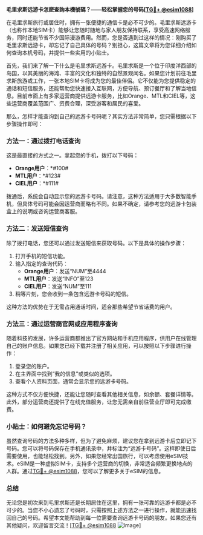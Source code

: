 **毛里求斯远游卡怎麽查詢本機號碼？——轻松掌握您的号码[[TG💪+ @esim1088](https://t.me/s/esim1088)]**

在毛里求斯旅行或居住时，拥有一张便捷的通信卡是必不可少的。毛里求斯远游卡（也称作本地SIM卡）能够让您随时随地与家人朋友保持联系，享受高速网络服务，同时还能节省不少国际漫游费用。然而，您是否遇到过这样的情况：刚购买了毛里求斯远游卡，却忘记了自己具体的号码？别担心，这篇文章将为您详细介绍如何查询本机号码，并提供一些实用的小贴士。

首先，我们来了解一下什么是毛里求斯远游卡。毛里求斯是一个位于印度洋西部的岛国，以其美丽的海滩、丰富的文化和独特的自然景观闻名。如果您计划前往毛里求斯旅游或工作，一张本地SIM卡将成为您的最佳伴侣。它不仅能为您提供稳定的通话和短信服务，还能帮助您快速接入互联网，方便导航、预订餐厅和了解当地信息。目前市面上有多家运营商提供远游卡服务，比如Orange、MTL和CIEL等，这些运营商覆盖范围广、资费合理，深受游客和居民的喜爱。

那么，怎样才能查询到自己的远游卡号码呢？其实方法非常简单，您只需根据以下步骤操作即可：

### 方法一：通过拨打电话查询

这是最直接的方式之一。拿起您的手机，拨打以下号码：

- **Orange用户**：*#100#
- **MTL用户**：*#123#
- **CIEL用户**：*#111#

拨通后，系统会自动显示您的远游卡号码。请注意，这种方法适用于大多数智能手机，但具体号码可能会因运营商而略有不同。如果不确定，请参考您的远游卡包装盒上的说明或咨询运营商客服。

### 方法二：发送短信查询

除了拨打电话，您还可以通过发送短信来获取号码。以下是具体的操作步骤：

1. 打开手机的短信功能。
2. 输入指定的查询代码：
   - **Orange用户**：发送“NUM”至4444
   - **MTL用户**：发送“INFO”至123
   - **CIEL用户**：发送“NUM”至111
3. 稍等片刻，您会收到一条包含远游卡号码的短信。

这种方法的优势在于无需占用通话时间，适合那些希望节省话费的用户。

### 方法三：通过运营商官网或应用程序查询

随着科技的发展，许多运营商都推出了官方网站和手机应用程序，供用户在线管理自己的账户信息。如果您已经下载并注册了相关应用，可以按照以下步骤进行操作：

1. 登录您的账户。
2. 在主界面中找到“我的信息”或类似的选项。
3. 查看个人资料页面，通常会显示您的远游卡号码。

这种方式不仅方便快捷，还能让您随时查看其他相关信息，如余额、套餐详情等。此外，部分运营商还提供了在线充值服务，让您无需亲自前往营业厅即可完成缴费。

### 小贴士：如何避免忘记号码？

虽然查询号码的方法多种多样，但为了避免麻烦，建议您在拿到远游卡后立即记下号码。您可以将号码保存在手机通讯录中，并标注为“远游卡号码”。这样即使日后需要使用，也能轻松找到。另外，如果您经常出国旅行，可以考虑使用eSIM技术。eSIM是一种虚拟SIM卡，支持多个运营商的切换，非常适合频繁更换地点的人群。通过[TG💪+ @esim1088](https://t.me/s/esim1088)，您可以了解更多关于eSIM的信息。

### 总结

无论您是初次来到毛里求斯还是长期居住在这里，拥有一张可靠的远游卡都是必不可少的。当您不小心遗忘了号码时，只需按照上述方法之一进行操作，就能迅速找回自己的号码。希望本文能帮助到每一位需要查询远游卡号码的朋友。如果您还有其他疑问，欢迎留言交流！[[TG💪+ @esim1088](https://t.me/s/esim1088) ![Image](https://i.postimg.cc/4NQfJmqS/Snipaste-2025-05-13-00-14-12.png)]